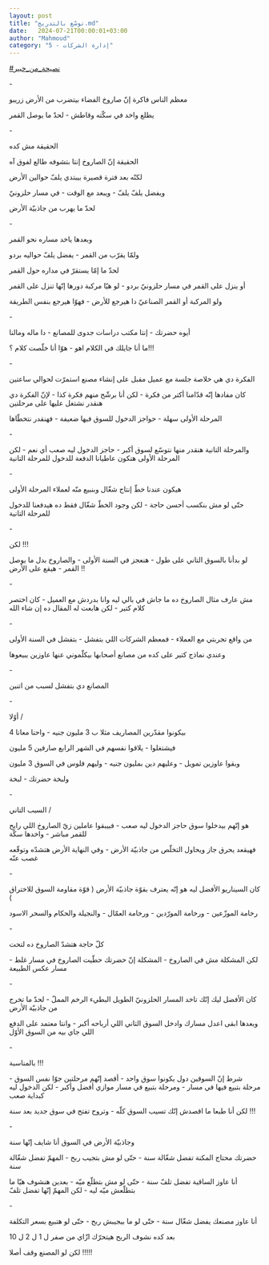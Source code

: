 ```yaml
---
layout: post
title: "توسّع بالتدريج.md"
date:   2024-07-21T00:00:01+03:00
author: "Mahmoud"
category: "5 - إدارة الشركات"
---
```

[<u>\#نصيحة_من_خبير</u>](https://www.facebook.com/hashtag/%D9%86%D8%B5%D9%8A%D8%AD%D8%A9_%D9%85%D9%86_%D8%AE%D8%A8%D9%8A%D8%B1?__eep__=6&__cft__%5b0%5d=AZVIcr68LZs9qGa9sFbZibJGOxPQI0zRIu3pOaanamIUfpGgQfz_DbnkGRMbvzOMRTt1p_MrveTNgJQi2GRkA0io3VTXqCSV-ZILiyPQbTEj2Wugm7bpsUvIFRPH-82fHmVKvW--541bYZE6EKqWWp9wbfb10o0Dcrk1QPWHnOdo-LzBGZRjVIIetsw_Ju425eo&__tn__=*NK-R)

\-

معظم الناس فاكرة إنّ صاروخ الفضاء بيتضرب من الأرض
زريبو

يطلع واخد في سكّته وقاطش - لحدّ ما يوصل القمر

\-

الحقيقة مش كده

الحقيقة إنّ الصاروخ إنتا بتشوفه طالع لفوق آه

لكنّه بعد فترة قصيرة بيبتدي يلفّ حوالين الأرض

ويفضل يلفّ يلفّ - ويبعد مع الوقت - في مسار حلزونيّ

لحدّ ما يهرب من جاذبيّة الأرض

\-

وبعدها ياخد مساره نحو القمر

ولمّا يقرّب من القمر - يفضل يلفّ حواليه بردو

لحدّ ما إمّا يستقرّ في مداره حول القمر

أو ينزل على القمر في مسار حلزونيّ بردو - لو هيّا مركبة
دورها إنّها تنزل على القمر

ولو المركبة أو القمر الصناعيّ دا هيرجع للأرض - فهوّا هيرجع
بنفس الطريقة

\-

أيوه حضرتك - إنتا مكتب دراسات جدوى للمصانع - دا ماله
ومالنا

ما أنا جايلك في الكلام اهو - هوّا أنا خلّصت كلام
؟!!!

\-

الفكرة دي هي خلاصة جلسة مع عميل مقبل على إنشاء مصنع
استمرّت لحوالي ساعتين

كان مفادها إنّه قدّامنا أكتر من فكرة - لكن أنا برشّح منهم
فكرة كذا - لإنّ الفكرة دي هنقدر نشتغل عليها على مرحلتين

المرحلة الأولى سهلة - حواجز الدخول للسوق فيها ضعيفة -
فهنقدر نتخطّاها

\-

والمرحلة التانية هنقدر منها نتوسّع لسوق أكبر - حاجز
الدخول ليه صعب أي نعم - لكن المرحلة الأولى هتكون عاطيانا الدفعة للدخول
للمرحلة التانية

\-

هيكون عندنا خطّ إنتاج شغّال وبنبيع منّه لعملاء المرحلة
الأولى

حتّى لو مش بنكسب أحسن حاجة - لكن وجود الخطّ شغّال فقط ده
هيدفعنا للدخول للمرحلة التانية

\-

لكن !!!

لو بدأنا بالسوق التاني على طول - هنعجز في السنة الأولى -
والصاروخ بدل ما يوصل القمر - هيقع على الأرض !!

\-

مش عارف مثال الصاروخ ده ما جاش في بالي ليه وانا بدردش مع
العميل - كان اختصر كلام كتير - لكن هابعت له المقال ده إن شاء الله

\-

من واقع تجربتي مع العملاء - فمعظم الشركات اللي بتفشل -
بتفشل في السنة الأولى

وعندي نماذج كتير على كده من مصانع أصحابها بيكلّموني عنها
عاوزين يبيعوها

\-

المصانع دي بتفشل لسبب من اتنين

\-

أوّلا /

بيكونوا مقدّرين المصاريف مثلا ب 3 مليون جنيه - واحنا
معانا 4

فيشتغلوا - يلاقوا نفسهم في الشهر الرابع صارفين 5
مليون

وبقوا عاوزين تمويل - وعليهم دين بمليون جنيه - وليهم فلوس
في السوق 3 مليون

ولبخة حضرتك - لبخة

\-

السبب التاني /

هو إنّهم بيدخلوا سوق حاجز الدخول ليه صعب - فبيبقوا عاملين
زيّ الصاروخ اللي رايح للقمر مباشر - واخدها سكّة

فهيقعد يحرق جاز ويحاول التخلّص من جاذبيّة الأرض - وفي
النهاية الأرض هتشدّه وتوقّعه غصب عنّه

\-

كان السيناريو الأفضل ليه هو إنّه يعترف بقوّة جاذبيّة الأرض
( قوّة مقاومة السوق للاختراق )

رخامة الموزّعين - ورخامة المورّدين - ورخامة العمّال -
والنجيلة والحكام والسحر الاسود

\-

كلّ حاجة هتشدّ الصاروخ ده لتحت

لكن المشكلة مش في الصاروخ - المشكلة إنّ حضرتك حطّيت
الصاروخ في مسار غلط - مسار عكس الطبيعة

\-

كان الأفضل ليك إنّك تاخد المسار الحلزونيّ الطويل البطيء
الرخم المملّ - لحدّ ما تخرج من جاذبيّة الأرض

وبعدها ابقى اعدل مسارك وادخل السوق التاني اللي أرباحه
أكبر - وانتا معتمد على الدفع اللي جاي بيه من السوق الأوّل

\-

بالمناسبة !!!

شرط إنّ السوقين دول يكونوا سوق واحد - أقصد إنّهم مرحلتين
جوّا نفس السوق - مرحلة بتبيع فيها في مسار - ومرحلة بتبيع في مسار موازي
أفضل وأكبر - لكن الدخول ليه كبداية صعب

لكن أنا طبعا ما اقصدش إنّك تسيب السوق كلّه - وتروح تفتح في
سوق جديد بعد سنة !!!

\-

وجاذبيّة الأرض في السوق أنا شايف إنّها سنة

حضرتك محتاج المكنة تفضل شغّالة سنة - حتّى لو مش بتجيب
ربح - المهمّ تفضل شغّالة سنة

أنا عاوز الساقية تفضل تلفّ سنة - حتّى لو مش بتطلّع ميّه -
بعدين هنشوف هيّا ما بتطلّعش ميّه ليه - لكن المهمّ إنّها تفضل تلفّ

\-

أنا عاوز مصنعك يفضل شغّال سنة - حتّى لو ما بيجيبش ربح -
حتّى لو هتبيع بسعر التكلفة

بعد كده نشوف الربح هيتحرّك ازّاي من صفر ل 1 ل 2 ل
10

لكن لو المصنع وقف أصلا !!!!!
